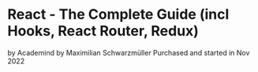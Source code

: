 # React - The Complete Guide (incl Hooks, React Router, Redux)
by Academind by Maximilian Schwarzmüller
Purchased and started in Nov 2022